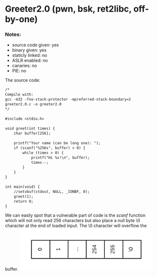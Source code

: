 # Greeter2.0 (pwn, bsk, ret2libc, off-by-one)

### Notes:
- source code given: yes
- binary given: yes
- staticly linked: no
- ASLR enabled: no
- canaries: no
- PIE: no

The source code:
```
/*
Compile with:
gcc -m32 -fno-stack-protector -mpreferred-stack-boundary=2 greeter2.0.c -o greeter2.0
*/

#include <stdio.h>

void greet(int times) {
	char buffer[256];

	printf("Your name (can be long one): ");
	if (scanf("%256s", buffer) > 0) {
		while (times > 0) {
			printf("Hi %s!\n", buffer);
			times--;
		}
	}
}

int main(void) {
	//setvbuf(stdout, NULL, _IONBF, 0);
	greet(1);
	return 0;
}
```

We can easily spot that a vulnerable part of code is the _scanf_ function which will not only read 256 characters but also place a null byte \0 character at the end of loaded input. The \0 character will overflow the buffer.
![](img/buffer.png)


